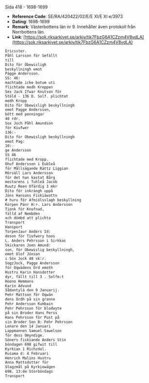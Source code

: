 Sida 418 - 1698-1699

- **Reference Code**: SE/RA/420422/02/E/E XI/E XI e/3973
- **Dating**: 1698-1699
- **Remark**: Västerbottens län nr 9. Innehåller även protokoll från Norrbottens län.
- **Link**: [https://sok.riksarkivet.se/arkiv/tik7FbzG6A1CZzm4V8vdLA](https://sok.riksarkivet.se/arkiv/tik7FbzG6A1CZzm4V8vdLA)

```txt linenums="1"
Ericsster.
Påhl Larsson för Sefällt
till
Dito för Öbewisligh
beskyllningh emot
Pägge Andersson.
SS: 46:
machtade icke botum uti
flichtade medh Kreppen
Sex Jack Ifwar Knutson för
Stöld - 136 D. Solf. plichtat
medh Kropp
Dito för Obewisligh beskyllningh
emot Pagge Andersson,
bött med penningar
40 rdr.
Sox Joch Påhl Amundson
för Kiufwer
136:-
Dito för Obewisligh beskyllningh
emot Pag:
10:-
ge Andersson
SS 46
flichtade med Kropp.
Ohuf Andersson i Eubleå
för Mållsägande Rättz Liggian
Mörsäll Lars Andersson
för det han kastat Bårg
mestarens i Tuhleå Jacob
Ruutz Reen Ofärdig 3 mkr
Dito för inkrängh uppå
Jöns Hansons Fiskiäwattn
# huru för Afmiölsslagh beskyllning
Korpen Pänr H:r. Lars Andersson
Tionk för Knufnad,
fälld af Nembden
och dömbd att plichta
Transport
Hansport
TorpenJaur Anders Id:
deson för Tiufwery hoos
L. Anders Pehrsson i Sirkkas
Skickaren Joen Amund:
son, för Obewislig beskyllningh,
emot Olof Jönson
i Söx Jock 40 sk:r.
SogzJock, Pagge Andersson
för Oqwädens Ord emoth
Hustru Karin Hansdotter
dyr, fällt till 3 . Solfm:t
Hoono Hemmans
Karin Advund
Sådantylä den 9 Januarij.
Pehr Mattson för Oqwän
dens Ordh på sin granne
Pehr Andersson Kumbain
Pehr Pehrsson för blodwyte
på sin Broder Hans Perss
Hans Pehrsson för Pust på
sin Broder Son B: Pehr Pehrsson
Lenare den 14 Januari
Lappmannen Samuel Sawelson
för dess Omyndige.
Söners fiskiande Anders Stin
böndagen 698 gifwit till
Kyrkian 1 Richzdal.
Rusama d: 4 Februari
Henrich Malins Hustru
Anna Mattsdotter för
Slagzmål på Kyrkiowägen
698. 13:de Storböndags
Transport
```
